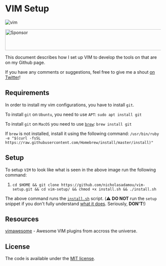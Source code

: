 # VIM Setup

![vim](vim.gif)

<a target='_blank' rel='nofollow' href='https://app.codesponsor.io/link/9xfHBCXLLneQfkK8qiHeHcLd/nicholasadamou/vim-setup'>
  <img alt='Sponsor' width='888' height='68' src='https://app.codesponsor.io/embed/9xfHBCXLLneQfkK8qiHeHcLd/nicholasadamou/vim-setup.svg' />
</a>

This document describes how I set up VIM to develop the tools on that are on my Github page.

If you have any comments or suggestions, feel free to give me a shout [on Twitter](https://twitter.com/nicholasadamou)!

## Requirements

In order to install my vim configurations, you have to install `git`.

To install `git` on `Ubuntu`, you need to use `APT`: `sudo apt install git`

To install `git` on `MacOS` you need to use [`brew`](http://brew.sh/): `brew install git`

If `brew` is not installed, install it using the following command: `/usr/bin/ruby -e "$(curl -fsSL https://raw.githubusercontent.com/Homebrew/install/master/install)"`

## Setup

To setup `VIM` to look like what is seen in the above image run the following command:

1. `cd $HOME && git clone https://github.com/nicholasadamou/vim-setup.git && cd vim-setup/ && chmod +x install.sh && ./install.sh`

The above command runs the [`install.sh`](install.sh) script. (:warning: **DO NOT** run the `setup` snippet if you don't fully
understand [what it does](install.sh). Seriously, **DON'T**!)

## Resources

[vimawesome](https://vimawesome.com/) - Awesome VIM plugins from accross the universe.

## License

The code is available under the [MIT license](LICENSE.txt).
